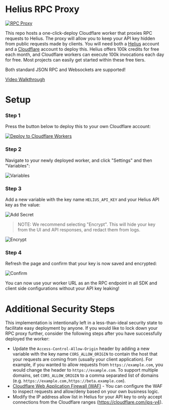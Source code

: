 # Helius RPC Proxy

[![RPC Proxy](docs/rpc_proxy.png)](https://helius.xyz)

This repo hosts a one-click-deploy Cloudflare worker that proxies RPC requests to Helius. The proxy will allow you to keep your API key
hidden from public requests made by clients. You will need both a [Helius](https://helius.xyz) account and a [Cloudflare](https://cloudflare.com) account to deploy this. Helius offers 100k credits for free each month, and Cloudflare workers can execute 100k invocations each day for free. Most projects can easily get started within these free tiers.

Both standard JSON RPC and Websockets are supported!

[Video Walkthrough](https://www.loom.com/share/a7add579f1c349d2a4bcab96ee04c47e)

# Setup
### Step 1

Press the button below to deploy this to your own Cloudflare account:

[![Deploy to Cloudflare Workers](https://deploy.workers.cloudflare.com/button)](https://deploy.workers.cloudflare.com/?url=https://github.com/oraichain/helius-rpc-proxy)

### Step 2

Navigate to your newly deployed worker, and click "Settings" and then "Variables":

![Variables](docs/add_variable.png)

### Step 3
Add a new variable with the key name `HELIUS_API_KEY` and your Helius API key as the value:

![Add Secret](docs/add_secret.png)

> NOTE: We recommend selecting "Encrypt". This will hide your key from the UI and API responses, and redact them from logs.

![Encrypt](docs/encrypt.png)

### Step 4
Refresh the page and confirm that your key is now saved and encrypted:

![Confirm](docs/confirm.png)

You can now use your worker URL as an the RPC endpoint in all SDK and client side configurations without your API key leaking!
# Additional Security Steps
This implementation is intentionally left in a less-than-ideal security state to facilitate easy deployment by anyone. If you would like to
lock down your RPC proxy further, consider the following steps after you have successfully deployed the worker:


* Update the `Access-Control-Allow-Origin` header by adding a new variable with the key name `CORS_ALLOW_ORIGIN` to contain the host that your requests are coming from (usually your client application). For example, if you wanted to allow requests from `https://example.com`, you would change the header to `https://example.com`. To support multiple domains, set `CORS_ALLOW_ORIGIN` to a comma separated list of domains (e.g. `https://example.com,https://beta.example.com`).
* [Cloudflare Web Application Firewall (WAF)](https://www.cloudflare.com/lp/ppc/waf-x/) - You can configure the WAF to inspect requests and allow/deny based on your own business logic.
* Modify the IP address allow list in Helius for your API key to only accept connections from the Cloudflare ranges (https://cloudflare.com/ips-v4).
